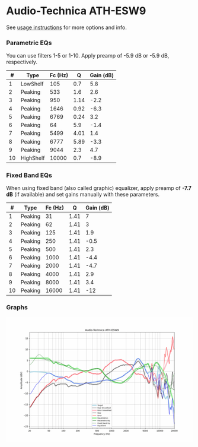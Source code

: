 # Audio-Technica ATH-ESW9
See [usage instructions](https://github.com/jaakkopasanen/AutoEq#usage) for more options and info.

### Parametric EQs
You can use filters 1-5 or 1-10. Apply preamp of -5.9 dB or -5.9 dB, respectively.

|   # | Type      |   Fc (Hz) |    Q |   Gain (dB) |
|-----|-----------|-----------|------|-------------|
|   1 | LowShelf  |       105 | 0.7  |         5.8 |
|   2 | Peaking   |       533 | 1.6  |         2.6 |
|   3 | Peaking   |       950 | 1.14 |        -2.2 |
|   4 | Peaking   |      1646 | 0.92 |        -6.3 |
|   5 | Peaking   |      6769 | 0.24 |         3.2 |
|   6 | Peaking   |        64 | 5.9  |        -1.4 |
|   7 | Peaking   |      5499 | 4.01 |         1.4 |
|   8 | Peaking   |      6777 | 5.89 |        -3.3 |
|   9 | Peaking   |      9044 | 2.3  |         4.7 |
|  10 | HighShelf |     10000 | 0.7  |        -8.9 |

### Fixed Band EQs
When using fixed band (also called graphic) equalizer, apply preamp of **-7.7 dB** (if available) and set gains manually with these parameters.

|   # | Type    |   Fc (Hz) |    Q |   Gain (dB) |
|-----|---------|-----------|------|-------------|
|   1 | Peaking |        31 | 1.41 |         7   |
|   2 | Peaking |        62 | 1.41 |         3   |
|   3 | Peaking |       125 | 1.41 |         1.9 |
|   4 | Peaking |       250 | 1.41 |        -0.5 |
|   5 | Peaking |       500 | 1.41 |         2.3 |
|   6 | Peaking |      1000 | 1.41 |        -4.4 |
|   7 | Peaking |      2000 | 1.41 |        -4.7 |
|   8 | Peaking |      4000 | 1.41 |         2.9 |
|   9 | Peaking |      8000 | 1.41 |         3.4 |
|  10 | Peaking |     16000 | 1.41 |       -12   |

### Graphs
![](./Audio-Technica%20ATH-ESW9.png)

